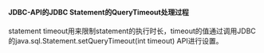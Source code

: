 #### JDBC-API的JDBC Statement的QueryTimeout处理过程 
statement timeout用来限制statement的执行时长，timeout的值通过调用JDBC的java.sql.Statement.setQueryTimeout(int timeout) API进行设置。
